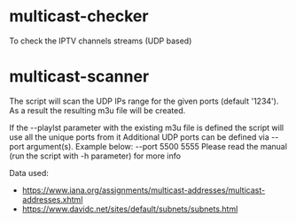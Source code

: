 # multicast-checker
To check the IPTV channels streams (UDP based)

# multicast-scanner
The script will scan the UDP IPs range for the given ports (default '1234').
As a result the resulting m3u file will be created.

If the --playlst parameter with the existing m3u file is defined the script will use all the unique ports from it
Additional UDP ports can be defined via --port argument(s). Example below:
--port 5500 5555
Please read the manual (run the script with -h parameter) for more info

Data used:
- https://www.iana.org/assignments/multicast-addresses/multicast-addresses.xhtml
- https://www.davidc.net/sites/default/subnets/subnets.html
